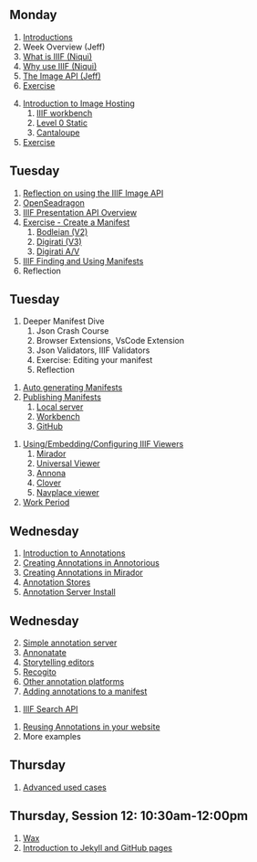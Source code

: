 ## Monday
<!-- , Session 1: 10:30am-12:00pm** -->

1. [Introductions](day-one/introductions.md)
1. Week Overview (Jeff)
2. [What is IIIF (Niqui)](day-one/whatisiiif.md)
3. [Why use IIIF (Niqui)](day-one/whyiiif.md)
4. [The Image API (Jeff)](day-one/image-api.md)
5. [Exercise](day-one/image-viewer-exercise.md)

<!-- ## Monday, Session 2: 1:00pm-2:15pm -->

4. [Introduction to Image Hosting](day-one/image-hosting.md#introduction-to-image-hosting)
   1. [IIIF workbench](day-one/workbench.md)
   2. [Level 0 Static](day-one/level-0-static.md)
   3. [Cantaloupe](day-one/cantaloupe.md)
5. [Exercise](day-one/image-hosting.md#exercise)

## Tuesday
<!-- , Session 3: 9:00am-10:15am** -->

1. [Reflection on using the IIIF Image API](day-two/reflections.md)
2. [OpenSeadragon](day-two/openseadragon.md)
2. [IIIF Presentation API Overview](day-two/presentation-api.md)
3. [Exercise - Create a Manifest](day-two/manifest-exercise.md)
      1. [Bodleian (V2)](day-two/bodleian-editor/README.md)
      2. [Digirati (V3)](day-two/digirati-editor/README.md)
      3. [Digirati A/V](day-two/digirati-editor/Add_video_manifest.md)
4. [IIIF Finding and Using Manifests](day-two/finding-and-using-manifests.md)
5. Reflection

## Tuesday
<!-- , Session 4: 10:30am-12:00pm -->

1. Deeper Manifest Dive
   1. Json Crash Course
   2. Browser Extensions, VsCode Extension
   3. Json Validators, IIIF Validators
   4. Exercise: Editing your manifest
   5. Reflection
   
<!-- ## Tuesday, Session 5: 1:00pm-2:15pm -->

1. [Auto generating Manifests](day-two/auto-generate-manifest.md)
2. [Publishing Manifests](day-two/publishing-manifests.md)
   1. [Local server](day-two/visual_studio_setup/README.md)
   2. [Workbench](day-two/workbench/README.md)
   3. [GitHub](day-two/github-publishing.md)


<!-- ## Tuesday Session 6: 2:30pm-3:45pm -->

1. [Using/Embedding/Configuring IIIF Viewers](day-two/configuring-viewers.md)
   1. [Mirador]((day-two/configuring-viewers.md#mirador))
   2. [Universal Viewer](day-two/uv.md)
   3. [Annona](day-two/annona.md)
   4. [Clover](day-two/clover.md)
   5. [Navplace viewer](day-two/navplace.md)
2. [Work Period]((day-two/configuring-viewers.md#work-period))

## Wednesday
<!-- , Session 7: 9:00am-10:15am -->

1. [Introduction to Annotations](day-three/annotations.md)
2. [Creating Annotations in Annotorious](day-three/annotorious.md)
2. [Creating Annotations in Mirador](day-three/creating-annotations.md)
3. [Annotation Stores](day-three/annotations-stores.md)
4. [Annotation Server Install](day-three/annotations-stores-install.md)

## Wednesday
<!-- , Session 8: 10:30am-12:00pm -->

2. [Simple annotation server](day-three/annotations-sas.md)
3. [Annonatate](day-three/annonatate.md)
4. [Storytelling editors](day-three/exhibit.md)
8. [Recogito](day-three/recogito.md)
9. [Other annotation platforms](day-three/annotation-other.md)
3. [Adding annotations to a manifest](day-three/annotation-in-manifest.md)

<!-- ## Wednesday, Session 9: 1:00pm-2:15pm -->

1. [IIIF Search API](day-three/iiif-search-api.md)

<!-- ## Wednesday, Session 4: 2:30pm-3:45pm -->

1. [Reusing Annotations in your website](day-three/annona.md)
2. More examples

## Thursday

<!-- , Session 1: 9:00am-10:15am -->

1. [Advanced used cases](day-four/advanced-use-cases.md)

## Thursday, Session 12: 10:30am-12:00pm
1. [Wax](day-four/wax.md)
2. [Introduction to Jekyll and GitHub pages](day-four/github-jekyll-pages.md)

<!-- ## Thursday, Session 13: 10:30am-12:00pm

## Thursday, Session 14: 1:00pm-2:15pm

## Thursday, Session 15: 2:30pm-3:45pm -->

<!-- ## Friday, Session 16: 9:00am-10:15am -->


<!-- - [Overview](README.md)
  - [Guest Presentations](GuestPresentations.md)

## Day One - Monday 
- [Introduction](day-one/README.md)
- [What is IIIF](day-one/whatisiiif.md)
  - [Exercise](day-one/guides.md)

## Day Two - Tuesday 
- [Introduction](day-two/README.md)
- [Image API](day-two/image-api.md)
   - [Identifier](day-two/image-api/identifier.md)
   - [Region](day-two/image-api/region.md)
   - [Size](day-two/image-api/size.md)
   - [Rotation](day-two/image-api/rotation.md)
   - [Quality](day-two/image-api/quality.md)
   - [Format](day-two/image-api/format.md)
- [Group Question](day-two/question.md)   
- [File formats](day-two/fileformats.md)
- [Uses](day-two/uses.md)
- [Getting started](day-two/image-servers/README.md)
   - [Hosted - Internet Archive](day-two/image-servers/iiif-hosting-ia.md)
   - [Static Images - Workbench](day-two/image-servers/level0-workbench.md)
   - [Cantaloupe (Advanced)](day-two/image-servers/setting-up-cantaloupe.md)

## Day Three - Wednesday 
- [Presentation API](day-three/README.md)
    - [Create a Manifest with the Bodleian Manifest Editor](day-three/bodleian-editor/README.md)
    - [Setup your environment](day-three/visual_studio_setup/README.md)
    - [Edit a Manifest](day-three/edit-a-manifest/README.md)
    - [Add Structure](day-three/ranges/README.md)
    - [Publishing your manifest](day-three/workbench/README.md)
    - [Create a Manifest with the Digirati Manifest Editor](day-three/digirati-editor/README.md)
       - [Create video Manifest](day-three/digirati-editor/Add_video_manifest.md)

## Day Four - Thursday 
- [Introduction](day-four/README.md)
- [Annotations](day-four/annotations-and-annotation-lists.md)
  - [Annotating with Mirador](day-four/annotations-exercises.md)
  - [Annotating Stores](day-four/annotations-stores.md)
  - [Annotating Stores - Results](day-four/annotations-stores-results.md)
  - [Annotating your own content](day-four/annotations-sas.md)
  - [Linking and Viewing your Annotations](day-four/annotation-linking.md)
  - [IIIF Search API](day-four/iiif-search-api.md)
  - [Publishing your annotated Manifest](day-four/workbench.md)
  - [Annotating Store - Do it yourself](day-four/annotations-stores-install.md)
  - [Advanced annotation presentation](day-four/advanced-annotations.md)


## Day Five - Friday 
- [Project work and report back](day-five/README.md)
  - [2023 Demos](day-five/2023.md)
  - [2022 Demos](day-five/2022.md)
  - [2021 Demos](day-five/2021.md)
  - [2020 Demos](day-five/2020.md)
- [Thank you](day-five/thankyou.md)
- [Survey](day-five/survey.md)
- [Join the community](day-five/Community.md)

## Extras
 - [Guides](extras/README.md)
    - [Using non IIIF images in a manifest](https://glenrobson.github.io/iiif_stuff/simple_images/)
    - [A basic Video manifest](extras/AVExample.md) -->


